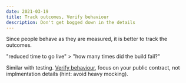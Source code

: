```yaml
---
date: 2021-03-19
title: Track outcomes, Verify behaviour
description: Don't get bogged down in the details
---
```


Since people behave as they are measured, it is better to track the outcomes.

"reduced time to go live" > "how many times did the build fail?"

Similar with testing. [Verify behaviour](https://youtu.be/EZ05e7EMOLM), focus
on your public contract, not implmentation details (hint: avoid heavy mocking).
